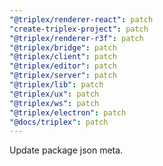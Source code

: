 ```yaml
---
"@triplex/renderer-react": patch
"create-triplex-project": patch
"@triplex/renderer-r3f": patch
"@triplex/bridge": patch
"@triplex/client": patch
"@triplex/editor": patch
"@triplex/server": patch
"@triplex/lib": patch
"@triplex/ux": patch
"@triplex/ws": patch
"@triplex/electron": patch
"@docs/triplex": patch
---
```


Update package json meta.
